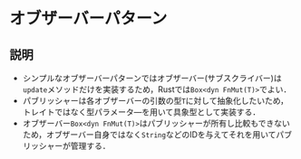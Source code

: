 # オブザーバーパターン

## 説明

- シンプルなオブザーバーパターンではオブザーバー(サブスクライバー)は`update`メソッドだけを実装するため，Rustでは`Box<dyn FnMut(T)>`でよい．
- パブリッシャーは各オブザーバーの引数の型`T`に対して抽象化したいため，トレイトではなく型パラメータ―を用いて具象型として実装する．
- オブザーバー`Box<dyn FnMut(T)>`はパブリッシャーが所有し比較もできないため，オブザーバー自身ではなく`String`などのIDを与えてそれを用いてパブリッシャーが管理する．
